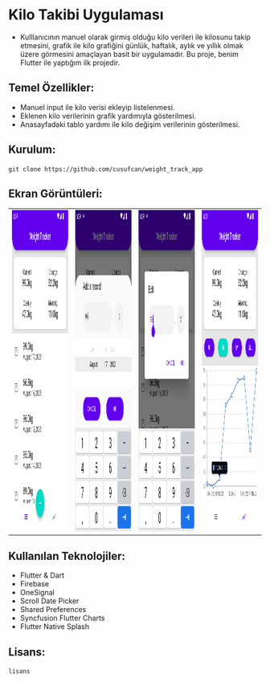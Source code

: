 # Kilo Takibi Uygulaması

+ Kulllanıcının manuel olarak girmiş olduğu kilo verileri ile kilosunu takip etmesini, grafik ile kilo grafiğini günlük, haftalık, aylık ve yıllık olmak üzere görmesini amaçlayan basit bir uygulamadır. Bu proje, benim Flutter ile yaptığım ilk projedir.

## Temel Özellikler:

+ Manuel input ile kilo verisi ekleyip listelenmesi.
+ Eklenen kilo verilerinin grafik yardımıyla gösterilmesi.
+ Anasayfadaki tablo yardımı ile kilo değişim verilerinin gösterilmesi.

## Kurulum:

    git clone https://github.com/cusufcan/weight_track_app

## Ekran Görüntüleri:

<table>
    <tr>
        <td> <img src="assets/screenshots/1.png"  alt="1" width = 360px height = 640px ></td>
        <td><img src="assets/screenshots/2.png" alt="2" width = 360px height = 640px></td>
        <td><img src="assets/screenshots/3.png" alt="3" width = 360px height = 640px></td>
        <td><img src="assets/screenshots/4.png" alt="4" width = 360px height = 640px></td>
    </tr>
</table>

## Kullanılan Teknolojiler:

+ Flutter & Dart
+ Firebase
+ OneSignal
+ Scroll Date Picker
+ Shared Preferences
+ Syncfusion Flutter Charts
+ Flutter Native Splash

## Lisans:

    lisans
